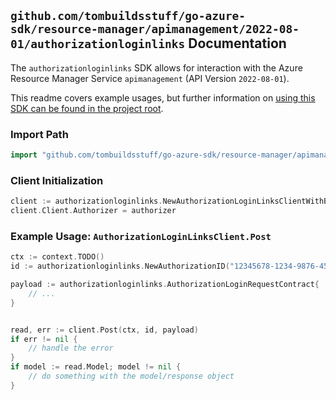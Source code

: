 
## `github.com/tombuildsstuff/go-azure-sdk/resource-manager/apimanagement/2022-08-01/authorizationloginlinks` Documentation

The `authorizationloginlinks` SDK allows for interaction with the Azure Resource Manager Service `apimanagement` (API Version `2022-08-01`).

This readme covers example usages, but further information on [using this SDK can be found in the project root](https://github.com/tombuildsstuff/go-azure-sdk/tree/main/docs).

### Import Path

```go
import "github.com/tombuildsstuff/go-azure-sdk/resource-manager/apimanagement/2022-08-01/authorizationloginlinks"
```


### Client Initialization

```go
client := authorizationloginlinks.NewAuthorizationLoginLinksClientWithBaseURI("https://management.azure.com")
client.Client.Authorizer = authorizer
```


### Example Usage: `AuthorizationLoginLinksClient.Post`

```go
ctx := context.TODO()
id := authorizationloginlinks.NewAuthorizationID("12345678-1234-9876-4563-123456789012", "example-resource-group", "serviceValue", "authorizationProviderIdValue", "authorizationIdValue")

payload := authorizationloginlinks.AuthorizationLoginRequestContract{
	// ...
}


read, err := client.Post(ctx, id, payload)
if err != nil {
	// handle the error
}
if model := read.Model; model != nil {
	// do something with the model/response object
}
```
